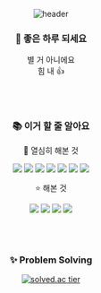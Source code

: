 <!--
**Po-nyo/Po-nyo** is a ✨ _special_ ✨ repository because its `README.md` (this file) appears on your GitHub profile. -->
<div align='center'>
  
  ![header](https://capsule-render.vercel.app/api?type=waving&gradient&height=300&section=header&text=우경진😐&fontSize=90)
  
  ### :gift: 좋은 하루 되세요</br>
  별 거 아니에요</br>
  힘 내 👍
  
  <br><br>

  ### :books: 이거 할 줄 알아요
  :star2: 열심히 해본 것

  <img src="https://img.shields.io/badge/Java-007396?style=flat-square&logo=Java&logoColor=white"/> <img src="https://img.shields.io/badge/Python-3776AB?style=flat-square&logo=Python&logoColor=white"/> <img src="https://img.shields.io/badge/Spring-6DB33F?style=flat-square&logo=Spring&logoColor=white"/> <img src="https://img.shields.io/badge/Spring Boot-6DB33F?style=flat-square&logo=Spring Boot&logoColor=white"/> <img src="https://img.shields.io/badge/Html-E34F26?style=flat-square&logo=Html5&logoColor=white"/> <img src="https://img.shields.io/badge/Css-1572B6?style=flat-square&logo=Css3&logoColor=white"/> <img src="https://img.shields.io/badge/JavaScript-F7DF1E?style=flat-square&logo=JavaScript&logoColor=white"/>

  :star: 해본 것

  <img src="https://img.shields.io/badge/C-A8B9CC?style=flat-square&logo=C&logoColor=white"/> <img src="https://img.shields.io/badge/Django-092E20?style=flat-square&logo=Django&logoColor=white"/> <img src="https://img.shields.io/badge/Vue.js-4FC08D?style=flat-square&logo=Vue.js&logoColor=white"/> <img src="https://img.shields.io/badge/MySQL-4479A1?style=flat-square&logo=MySQL&logoColor=white"/>

  <br><br>
  ### :sparkles: Problem Solving
  [![solved.ac tier](http://mazassumnida.wtf/api/v2/generate_badge?boj=wkj1103)](https://solved.ac/wkj1103)
  
</div>
